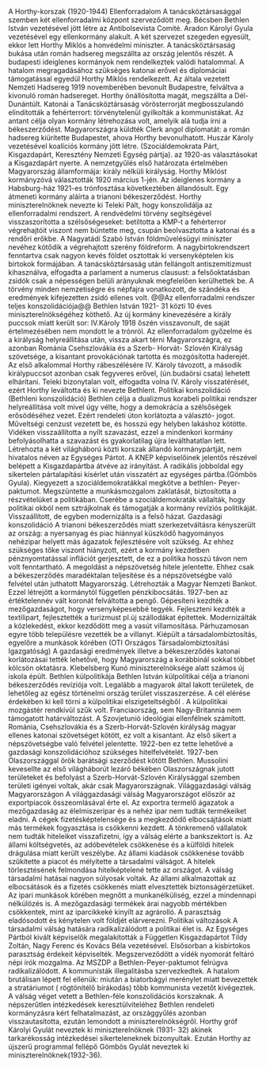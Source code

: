 A Horthy-korszak (1920-1944)
Ellenforradalom
A tanácsköztársasággal szemben két ellenforradalmi központ szerveződött meg. Bécsben Bethlen István vezetésével jött létre az Antibolsevista Comité. Aradon Károlyi Gyula vezetésével egy ellenkormány alakult. A  két szervezet szegeden egyesült, ekkor lett Horthy Miklós a honvédelmi miniszter.
 A tanácsköztársaság bukása után román hadsereg megszállta az ország jelentős részét. A budapesti ideiglenes kormányok nem rendelkeztek valódi hatalommal. A hatalom megragadásához szükséges katonai erővel és diplomáciai támogatással egyedül Horthy Miklós rendelkezett. Az általa vezetett Nemzeti Hadsereg 1919 novemberében bevonult Budapestre, felváltva a kivonuló román hadsereget. Horthy önállósította magát, megszállta a Dél- Dunántúlt. Katonái a Tanácsköztársaság vörösterrorját megbosszulandó elindították a fehérterrort: törvénytelenül gyilkolták a kommunistákat. Az antant célja olyan kormány létrehozása volt, amelyik alá tudja írni a békeszerződést. 
Magyarországra küldték Clerk angol diplomatát: a román hadsereg kiürítette Budapestet, ahova Horthy bevonulhatott. Huszár Károly vezetésével koalíciós kormány jött létre. (Szociáldemokrata Párt, Kisgazdapárt, Keresztény Nemzeti Egység pártja). az 1920-as választásokat a Kisgazdapárt nyerte.  A nemzetgyűlés első határozata értelmében Magyarország államformája: király nélküli királyság. Horthy Miklóst kormányzóvá választották 1920 március 1-jén.  Az ideiglenes kormány a Habsburg-ház 1921-es trónfosztása következtében állandósult. Egy átmeneti kormány aláírta a trianoni békeszerződést. 
Horthy miniszterelnöknek nevezte ki Teleki Pált, hogy konszolidálja az ellenforradalmi rendszert. A rendvédelmi törvény segítségével visszaszorította a szélsőségeseket: betiltotta a KMP-t a fehérterror végrehajtóit viszont nem büntette meg, csupán beolvasztotta a katonai és a rendőri erőkbe. A Nagyatádi Szabó István földművelésügyi miniszter nevéhez kötődik a végrehajtott szerény földreform. A nagybirtokrendszert fenntartva csak nagyon kevés földet osztottak ki versenyképtelen kis birtokok formájában. A tanácsköztársaság után fellángolt antiszemitizmust kihasználva, elfogadta a parlament a numerus clausust: a felsőoktatásban zsidók csak a népességen belüli arányuknak megfelelően kerülhettek be. A törvény minden nemzetiségre és népfajra vonatkozott, de szándéka és eredmények kifejezetten zsidó ellenes volt.
@@Az ellenforradalmi rendszer teljes konszolidációja@@
Bethlen István 1921- 31 közti 10 éves miniszterelnökségéhez köthető.
 Az új kormány kinevezésére a király puccsok miatt került sor: IV.Károly 1918 őszén visszavonult, de saját értelmezésében nem mondott le a trónról. Az ellenforradalom győzelme és a királyság helyreállítása után, vissza akart térni Magyarországra, ez azonban Románia Csehszlovákia és a Szerb- Horvát- Szlovén Királyság szövetsége, a kisantant provokációnak tartotta és mozgósította haderejét. Az első alkalommal Horthy rábeszélésére IV. Károly távozott, a második királypuccsot azonban csak fegyveres erővel, (ún.budaörsi csata) lehetett elhárítani. Teleki bizonytalan volt, elfogadta volna IV. Károly visszatérését, ezért Horthy leváltotta és ki nevezte Bethlent. 
Politikai konszolidáció (Bethleni konszolidáció)
Bethlen  célja a dualizmus korabeli politikai rendszer helyreállítása volt mivel úgy vélte, hogy  a demokrácia a szélsőségek  erősödéséhez vezet.
Ezért rendeleti úton korlátozta a választó- jogot. Műveltségi cenzust vezetett be, és hosszú egy helyben lakáshoz kötötte. Vidéken visszaállította a nyílt szavazást, ezzel a mindenkori kormány befolyásolhatta a szavazást és gyakorlatilag újra leválthatatlan lett.
Létrehozta a két világháború közti korszak állandó kormánypártját, nem hivatalos néven az Egységes Pártot.
 A KNEP képviselőinek jelentős részével belépett a Kisgazdapártba átvéve az irányítást. A radikális jobboldal egy sikertelen pártalapítási kísérlet után visszatért az egységes pártba.(Gömbös Gyula). 
Kiegyezett a szociáldemokratákkal megkötve a bethlen- Peyer-paktumot. Megszüntette a munkásmozgalom zaklatását, biztosította a részvételüket a politikában. Cserébe a szociáldemokraták vállalták, hogy politikai okból nem sztrájkolnak és támogatják a kormány revíziós politikáját. Visszaállított, de egyben modernizálta is a felső házat. 
Gazdasági konszolidáció
A trianoni békeszerződés miatt szerkezetváltásra kényszerült az ország: a nyersanyag és piac hiánnyal küszködő hagyományos nehézipar helyett más ágazatok fejlesztésére volt szükség. Az ehhez szükséges tőke viszont hiányzott, ezért a kormány kezdetben pénznyomtatással inflációt gerjesztett, de ez a politika hosszú távon nem volt fenntartható. 
A megoldást a népszövetség hitele jelentette. Ehhez csak a békeszerződés maradéktalan teljesítése és a népszövetségbe való felvétel után juthatott Magyarország. Létrehozták a Magyar Nemzeti Bankot. Ezzel létrejött a kormánytól független pénzkibocsátás. 1927-ben az értéktelennév vált koronát felváltotta a pengő. Gépesíteni kezdték a mezőgazdaságot, hogy versenyképesebbé tegyék. Fejleszteni kezdték a textilipart, fejlesztették a turizmust pl.új szállodákat építettek. Modernizálták a közlekedést, ekkor kezdődött meg a vasút villamosítása. Párhuzamosan egyre több településre vezették be a villanyt. Kiépült a társadalombiztosítás, egyelőre a munkások körében (OTI Országos Társadalombiztosítási Igazgatóság) 
 A gazdasági eredmények illetve a békeszerződés katonai korlátozásai tették lehetővé, hogy Magyarország a korábbinál sokkal többet kölcsön oktatásra. Klebelsberg Kunó miniszterelnöksége alatt számos új iskola épült. 
 Bethlen külpolitikája 
Bethlen István külpolitikai célja a trianoni békeszerződés revíziója volt. Legalább a magyarok által lakott területek, de lehetőleg az egész történelmi ország terület visszaszerzése.
 A cél elérése érdekében ki kell törni a külpolitikai elszigeteltségből .
 A külpolitikai mozgástér rendkívül szűk volt. Franciaország, sem Nagy-Britannia nem támogatott határváltozást. A Szovjetunió ideológiai ellenfélnek számított. Románia, Csehszlovákia és a Szerb-Horvát-Szlovén királyság magyar ellenes katonai szövetséget kötött, ez volt a kisantant. Az első sikert a népszövetségbe való felvétel jelentette. 1922-ben ez tette lehetővé a gazdasági konszolidációhoz szükséges hitelfelvételét. 
1927-ben Olaszországgal örök barátsági szerződést kötött Bethlen. Mussolini kevesellte az első világháborút lezáró békében Olaszországnak jutott területeket és befolyást a Szerb-Horvát-Szlovén Királysággal szemben területi igényei voltak, akár csak Magyarországnak. 
 Világgazdasági válság Magyarországon 
A világgazdasági válság Magyarországot először az exportpiacok összeomlásával érte el. Az exportra termelő ágazatok a mezőgazdaság az élelmiszeripar és a nehéz ipar nem tudták termékeiket eladni. A cégek fizetésképtelensége és a megkezdődő elbocsájtások miatt más termékek fogyasztása is csökkenni kezdett. A tönkremenő vállalatok nem tudták hiteleiket visszafizetni, így a válság elérte a bankszektort is.
 Az állami költségvetés, az adóbevételek csökkenése és a külföldi hitelek drágulása miatt került veszélybe.
Az állami kiadások csökkenése tovább szűkítette a piacot és mélyítette a társadalmi válságot. A hitelek törlesztésének felmondása hitelképtelené tette az országot. A válság társadalmi hatásai nagyon súlyosak voltak. Az állami alkalmazottak az elbocsátások és a fizetés csökkenés miatt elvesztették biztonságérzetüket. Az ipari munkások körében megnőtt a munkanélküliség, ezzel a mindennapi nélkülözés is. A mezőgazdasági termékek árai nagyobb mértékben csökkentek, mint az iparcikkeké kinyílt az agrárolló. A parasztság eladósodott és kénytelen volt földjét elárverezni. 
Politikai változások 
A társadalmi válság hatására radikalizálódott a politikai élet is. Az Egységes Pártból kivált képviselők megalakították a Független Kisgazdapártot Tildy Zoltán, Nagy Ferenc és Kovács Béla vezetésével. Elsősorban a kisbirtokos parasztság érdekeit képviselték. Megszerveződött a vidék nyomorát feltáró népi írók mozgalma.
 Az MSZDP a Bethlen-Peyer-paktumot felrúgva radikalizálódott. A kommunisták illegalitásba szervezkedtek. A hatalom brutálisan lépett fel ellenük: miután a biatorbágyi merénylet miatt bevezették a stratáriumot ( rögtönítélő bírákodás) tőbb kommunista vezetőt kivégeztek.
 A válság véget vetett a Bethlen-féle konszolidációs korszaknak. A népszerűtlen intézkedések keresztülviteléhez Bethlen rendeleti kormányzásra kért felhatalmazást, az országgyűlés azonban visszautasította, ezután lemondott a miniszterelnökségről. Horthy gróf Károlyi Gyulát neveztek ki miniszterelnöknek (1931- 32) akinek tarkarékosság intézkedései sikerteleneknek bizonyultak. Ezután Horthy az újszerű programmal fellépő Gömbös Gyulát neveztek ki miniszterelnöknek(1932-36). 
